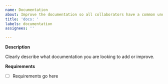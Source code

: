 ```yaml
---
name: Documentation
about: Improve the documentation so all collaborators have a common understanding
title: 'docs: '
labels: documentation
assignees: ''

---
```


**Description**

Clearly describe what documentation you are looking to add or improve.

**Requirements**

- [ ] Requirements go here

